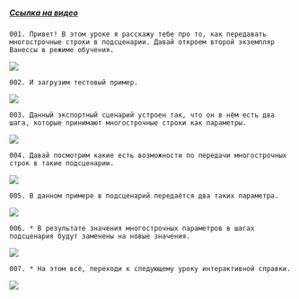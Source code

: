 ﻿##### [Ссылка на видео](https://youtu.be/5QZ9a6fBfK0)

	001. Привет! В этом уроке я расскажу тебе про то, как передавать многострочные строки в подсценарии. Давай откроем второй экземпляр Ванессы в режиме обучения.

![](https://vanessa-files.do.bit-erp.ru/Doc/1.2.040.1/MD/Глава03/images/000_ПередачаМногострочныхСтрокВПодсценарии.png)

	002. И загрузим тестовый пример.

![](https://vanessa-files.do.bit-erp.ru/Doc/1.2.040.1/MD/Глава03/images/006_ПередачаМногострочныхСтрокВПодсценарии.png)

	003. Данный экспортный сценарий устроен так, что он в нём есть два шага, которые принимают многострочные строки как параметры.

![](https://vanessa-files.do.bit-erp.ru/Doc/1.2.040.1/MD/Глава03/images/009_ПередачаМногострочныхСтрокВПодсценарии.png)

	004. Давай посмотрим какие есть возможности по передачи многострочных строк в такие подсценарии.

![](https://vanessa-files.do.bit-erp.ru/Doc/1.2.040.1/MD/Глава03/images/014_ПередачаМногострочныхСтрокВПодсценарии.png)

	005. В данном примере в подсценарий передаётся два таких параметра.

![](https://vanessa-files.do.bit-erp.ru/Doc/1.2.040.1/MD/Глава03/images/017_ПередачаМногострочныхСтрокВПодсценарии.png)

	006. * В результате значения многострочных параметров в шагах подсценария будут заменены на новые значения.

![](https://vanessa-files.do.bit-erp.ru/Doc/1.2.040.1/MD/Глава03/images/020_ПередачаМногострочныхСтрокВПодсценарии.png)

	007. * На этом всё, переходи к следующему уроку интерактивной справки.

![](https://vanessa-files.do.bit-erp.ru/Doc/1.2.040.1/MD/Глава03/images/021_ПередачаМногострочныхСтрокВПодсценарии.png)
